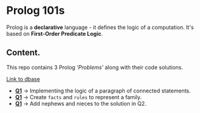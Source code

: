 # Prolog 101s

Prolog is a **declarative** language - it defines the logic of a computation.
It's based on **First-Order Predicate Logic**.

## Content.
This repo contains 3 Prolog *'Problems'* along with their code solutions.

[Link to dbase](dbase/)


  - [**Q1**](Problem%201/) -> Implementing the logic of a paragraph of connected statements.
  - [**Q1**](Problem%202/) -> Create `facts` and `rules` to represent a family.
  - [**Q1**](Problem%203/) -> Add nephews and nieces to the solution in Q2.
